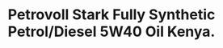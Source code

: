---
title: Petrovoll Stark Fully Synthetic Petrol/Diesel 5W40 Oil Kenya.
layout: product
name: Petrovöll STÄRK FULLY SYNTHETIC GASOLINE ENGINE OIL
image: ../../assets/img/5w 40.jpg
image2: ../../assets/img/5w 40.jpg
grade: 5W40
sizes: 4L, 1L
base_api: SN/CF
description: Kenya High Performance German Petrovoll Fully Synthetic SAE 5W40 Petrol/Diesel oil. Approved for use in Kenya and in, VW, BMW, Mercedes-Benz, all Japanese cars and many more.
product_description: Petrovöll STÄRK Fully Synthetic is a high-performance motor oil with optimised temperature-viscosity characteristics. Developed especially for modern petrol-driven and/or diesel car engines, it provides optimum protection for engines requiring multi-grade oil and is manufactured on the basis of fully synthetic PAO’s (poly-alpha olefins) with an optimized viscosity range. The optimum balance of its base oils and additives, developed specifically for this application, result in the outstanding performance level of this motor oil.
performance: API SN/CF, ACEA A3/B4, MB 229.51, MB 229.3, Porsche C20, VW 502.00, VW 505.00, BMW Long Life Oil-04
benefits: 
    - Provides exceptional detergency and anti-wear properties for extended maintenance intervals
    - Delivers the highest level of oxidation stability and lowered HTHS viscosity for maximum fuel savings
    - Provides reliable protection against corrosion, black sludge and piston deposits
    - Ensures optimal performance due to the lubricant’s synthetic basis added to high performance additives
    - Extends drain capability and ensures the best possible cold-start properties and rapid lubrication of the engine
---